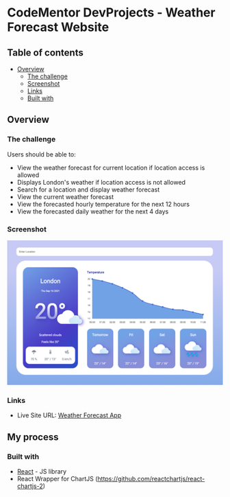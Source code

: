 # CodeMentor DevProjects - Weather Forecast Website

## Table of contents

- [Overview](#overview)
  - [The challenge](#the-challenge)
  - [Screenshot](#screenshot)
  - [Links](#links)
  - [Built with](#built-with)

## Overview

### The challenge

Users should be able to:

- View the weather forecast for current location if location access is allowed
- Displays London's weather if location access is not allowed
- Search for a location and display weather forecast
- View the current weather forecast
- View the forecasted hourly temperature for the next 12 hours
- View the forecasted daily weather for the next 4 days

### Screenshot

![A Preview of the Weather Forecast Website](./screenshot.png)

### Links

- Live Site URL: [Weather Forecast App](https://weather-forecast-sl.netlify.app/)

## My process

### Built with

- [React](https://reactjs.org/) - JS library
- React Wrapper for ChartJS (https://github.com/reactchartjs/react-chartjs-2)

